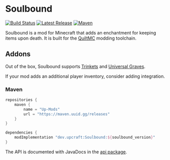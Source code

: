 # Soulbound

[![Build Status](https://img.shields.io/github/workflow/status/UpcraftLP/Soulbound/Build%20Status?label=Build%20Status&logo=GitHub&style=flat-square)](https://github.com/UpcraftLP/Soulbound/actions?query=workflow%3A%22Build+Status%22 "GitHub Actions") [![Latest Release](https://img.shields.io/github/v/release/Up-Mods/Soulbound?include_prereleases&label=Latest%20Release&logo=GitHub&style=flat-square)](https://github.com/Up-Mods/Soulbound/releases/latest "GitHub Releases") [![Maven](https://img.shields.io/maven-metadata/v?label=Download%20from%20Maven&metadataUrl=https%3A%2F%2Fmaven.uuid.gg%2Freleases%2Fdev%2Fupcraft%2FSoulbound%2Fmaven-metadata.xml&style=flat-square)](https://maven.uuid.gg/#/releases/dev/upcraft/Soulbound "maven.uuid.gg")

Soulbound is a mod for Minecraft that adds an enchantment for keeping items upon death. It is built for the 
[QuiltMC](https://quiltmc.org) modding toolchain.

## Addons

Out of the box, Soulbound supports [Trinkets](https://www.curseforge.com/minecraft/mc-mods/trinkets) and [Universal Graves](https://www.curseforge.com/minecraft/mc-mods/universal-graves).

If your mod adds an additional player inventory, consider adding integration.

### Maven

```groovy
repositories {
    maven {
        name = "Up-Mods"
        url = "https://maven.uuid.gg/releases"
    }
}

dependencies {
    modImplementation "dev.upcraft:Soulbound:${soulbound_version}"
}
```

The API is documented with JavaDocs in the [api package](./src/main/java/dev/upcraft/soulbound/api).
